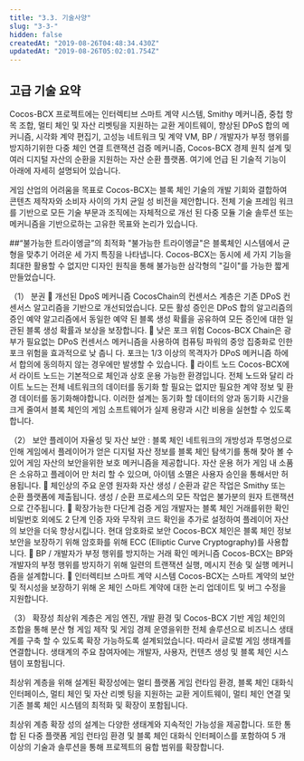 ```yaml
---
title: "3.3. 기술사양"
slug: "3-3-"
hidden: false
createdAt: "2019-08-26T04:48:34.430Z"
updatedAt: "2019-08-26T05:02:01.754Z"
---
```

## 고급 기술 요약
Cocos-BCX 프로젝트에는 인터렉티브 스마트 계약 시스템, Smithy 메커니즘, 중첩 항목 조합, 멀티 체인 및 자산 리벳팅을 지원하는 교환 게이트웨이, 향상된 DPoS 합의 메커니즘, 시각화 계약 편집기, 고성능 네트워크 및 계약 VM, BP / 개발자가 부정 행위를 방지하기위한 다중 체인 연결 트랜잭션 검증 메커니즘, Cocos-BCX 경제 원칙 설계 및 여러 디지털 자산의 순환을 지원하는 자산 순환 플랫폼. 여기에 언급 된 기술적 기능이 아래에 자세히 설명되어 있습니다.

게임 산업의 어려움을 목표로 Cocos-BCX는 블록 체인 기술의 개발 기회와 결합하여 콘텐츠 제작자와 소비자 사이의 가치 균일 성 비전을 제안합니다. 전체 기술 프레임 워크를 기반으로 모든 기술 부문과 조직에는 자체적으로 개선 된 다중 모듈 기술 솔루션 또는 메커니즘을 기반으로하는 고유한 목표와 논리가 있습니다.

##“불가능한 트라이엥글”의 최적화
"불가능한 트라이엥글"은 블록체인 시스템에서 균형을 맞추기 어려운 세 가지 특징을 나타냅니다. Cocos-BCX는 동시에 세 가지 기능을 최대한 활용할 수 없지만 디자인 원칙을 통해 불가능한 삼각형의 "길이"를 가능한 짧게 만들었습니다.

（1） 분권
 개선된 DpoS 메커니즘
CocosChain의 컨센서스 계층은 기존 DPoS 컨센서스 알고리즘을 기반으로 개선되었습니다. 모든 활성 증인은 DPoS 합의 알고리즘의 증인 예약 알고리즘에서 동일한 예약 된 블록 생성 확률을 공유하여 모든 증인에 대한 일관된 블록 생성 확률과 보상을 보장합니다.
 낮은 포크 위험
Cocos-BCX Chain은 광부가 필요없는 DPoS 컨센서스 메커니즘을 사용하여 컴퓨팅 파워의 중앙 집중화로 인한 포크 위험을 효과적으로 낮 춥니 다. 포크는 1/3 이상의 목격자가 DPoS 메커니즘 하에서 합의에 동의하지 않는 경우에만 발생할 수 있습니다.
 라이트 노드
Cocos-BCX에서 라이트 노드는 기본적으로 체인과 상호 운용 가능한 환경입니다. 전체 노드와 달리 라이트 노드는 전체 네트워크의 데이터를 동기화 할 필요는 없지만 필요한 계약 정보 및 환경 데이터를 동기화해야합니다. 이러한 설계는 동기화 할 데이터의 양과 동기화 시간을 크게 줄여서 블록 체인의 게임 소프트웨어가 실제 용량과 시간 비용을 실현할 수 있도록합니다.

（2） 보안
플레이어 자율성 및 자산 보안 : 블록 체인 네트워크의 개방성과 투명성으로 인해 게임에서 플레이어가 얻은 디지털 자산 정보를 블록 체인 탐색기를 통해 찾아 볼 수있어 게임 자산의 보안을위한 보호 메커니즘을 제공합니다.
자산 운용 허가
게임 내 소품은 소유하고 플레이어 만 처리 할 수 ​​있으며, 아이템 소멸은 사용자 승인을 통해서만 허용됩니다.
 체인상의 주요 운영 원자화
자산 생성 / 순환과 같은 작업은 Smithy 또는 순환 플랫폼에 제출됩니다. 생성 / 순환 프로세스의 모든 작업은 불가분의 원자 트랜잭션으로 간주됩니다.
 확장가능한 다단계 검증
게임 개발자는 블록 체인 거래를위한 확인 비밀번호 외에도 2 단계 인증 자와 무작위 코드 확인을 추가로 설정하여 플레이어 자산의 보안을 더욱 향상시킵니다.
현대 암호화로 보안
Cocos-BCX 체인은 블록 체인 정보 보안을 보장하기 위해 암호화를 위해 ECC (Elliptic Curve Cryptography)를 사용합니다.
 BP / 개발자가 부정 행위를 방지하는 거래 확인 메커니즘
Cocos-BCX는 BP와 개발자의 부정 행위를 방지하기 위해 일련의 트랜잭션 실행, 메시지 전송 및 실행 메커니즘을 설계합니다.
 인터렉티브 스마트 계약 시스템
Cocos-BCX는 스마트 계약의 보안 및 적시성을 보장하기 위해 온 체인 스마트 계약에 대한 논리 업데이트 및 버그 수정을 지원합니다.

（3） 확장성
최상위 계층은 게임 엔진, 개발 환경 및 Cocos-BCX 기반 게임 체인의 조합을 통해 분산 형 게임 제작 및 게임 경제 운영을위한 전체 솔루션으로 비즈니스 생태계를 구축 할 수 있도록 확장 가능하도록 설계되었습니다. 따라서 글로벌 게임 생태계를 연결합니다. 생태계의 주요 참여자에는 개발자, 사용자, 컨텐츠 생성 및 블록 체인 시스템이 포함됩니다.

최상위 계층을 위해 설계된 확장성에는 멀티 플랫폼 게임 런타임 환경, 블록 체인 대화식 인터페이스, 멀티 체인 및 자산 리벳 팅을 지원하는 교환 게이트웨이, 멀티 체인 연결 및 기존 블록 체인 시스템의 최적화 및 확장이 포함됩니다.

최상위 계층 확장 성의 설계는 다양한 생태계와 지속적인 가능성을 제공합니다. 또한 통합 된 다중 플랫폼 게임 런타임 환경 및 블록 체인 대화식 인터페이스를 포함하여 5 개 이상의 기술과 솔루션을 통해 프로젝트의 융합 범위를 확장합니다.